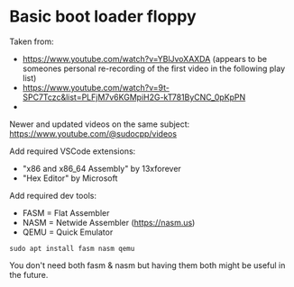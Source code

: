 # Basic boot loader floppy

Taken from:
* https://www.youtube.com/watch?v=YBlJvoXAXDA  (appears to be someones personal re-recording of the first video in the following play list)
* https://www.youtube.com/watch?v=9t-SPC7Tczc&list=PLFjM7v6KGMpiH2G-kT781ByCNC_0pKpPN
* 
Newer and updated videos on the same subject: https://www.youtube.com/@sudocpp/videos

Add required VSCode extensions:

* "x86 and x86_64 Assembly" by 13xforever
* "Hex Editor" by Microsoft

Add required dev tools:

* FASM = Flat Assembler
* NASM = Netwide Assembler (https://nasm.us)
* QEMU = Quick Emulator

```
sudo apt install fasm nasm qemu
```
You don't need both fasm & nasm but having them both might be useful in the future.


